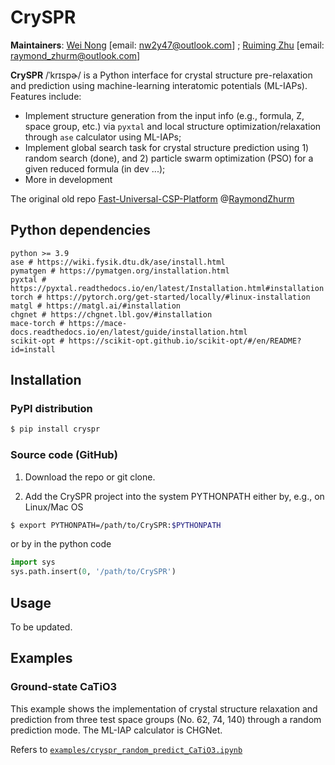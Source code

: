 # CrySPR

**Maintainers**: [Wei Nong](https://github.com/Tosykie) [email: nw2y47@outlook.com] ; [Ruiming Zhu](https://github.com/RaymondZhurm) [email: raymond_zhurm@outlook.com]

**CrySPR** /ˈkrɪspɚ/ is a Python interface for crystal structure pre-relaxation and prediction using machine-learning interatomic potentials (ML-IAPs). Features include:

- Implement structure generation from the input info (e.g., formula, Z, space group, etc.)  via `pyxtal` and local structure optimization/relaxation through `ase` calculator using ML-IAPs;
- Implement global search task for crystal structure prediction using 1) random search (done), and 2) particle swarm optimization (PSO) for a given reduced formula (in dev ...);
- More in development

The original old repo [Fast-Universal-CSP-Platform](https://github.com/RaymondZhurm/Fast-Universal-CSP-Platform) @[RaymondZhurm](https://github.com/RaymondZhurm)

## Python dependencies

```
python >= 3.9
ase # https://wiki.fysik.dtu.dk/ase/install.html
pymatgen # https://pymatgen.org/installation.html
pyxtal # https://pyxtal.readthedocs.io/en/latest/Installation.html#installation
torch # https://pytorch.org/get-started/locally/#linux-installation
matgl # https://matgl.ai/#installation
chgnet # https://chgnet.lbl.gov/#installation
mace-torch # https://mace-docs.readthedocs.io/en/latest/guide/installation.html
scikit-opt # https://scikit-opt.github.io/scikit-opt/#/en/README?id=install
```



## Installation

### PyPI distribution

```bash
$ pip install cryspr
```

### Source code (GitHub)

1. Download the repo or git clone.

2. Add the CrySPR project into the system PYTHONPATH either by, e.g., on Linux/Mac OS

```bash
$ export PYTHONPATH=/path/to/CrySPR:$PYTHONPATH
```

or by in the python code

```python
import sys
sys.path.insert(0, '/path/to/CrySPR')
```



## Usage

To be updated.



## Examples

### Ground-state CaTiO3

This example shows the implementation of crystal structure relaxation and prediction from three test space groups (No. 62, 74, 140) through a random prediction mode. The ML-IAP calculator is CHGNet.

Refers to [`examples/cryspr_random_predict_CaTiO3.ipynb`](https://github.com/Tosykie/CrySPR/blob/main/examples/cryspr_random_predict_CaTiO3.ipynb)



